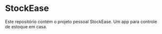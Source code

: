 # StockEase
Este repositório contém o projeto pessoal StockEase. Um app para controle de estoque em casa.

